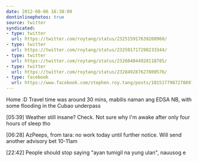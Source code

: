 ```yaml
---
date: 2012-08-06 16:38:09
dontinlinephotos: true
source: twitter
syndicated:
- type: twitter
  url: https://twitter.com/roytang/status/232515917639208960/
- type: twitter
  url: https://twitter.com/roytang/status/232591717298233344/
- type: twitter
  url: https://twitter.com/roytang/status/232604044928118785/
- type: twitter
  url: https://twitter.com/roytang/status/232849287627800576/
- type: facebook
  url: https://www.facebook.com/stephen.roy.tang/posts/10151779872788912
---
```


Home :D Travel time was around 30 mins, mabilis naman ang EDSA NB, with some flooding in the Cubao underpass

<time>[05:39]</time> Weather still insane? Check. Not sure why I'm awake after only four hours of sleep tho

<time>[06:28]</time> AzPeeps, from tara: no work today until further notice. Will send another advisory bet 10-11am

<time>[22:42]</time> People should stop saying "ayan tumigil na yung ulan", nauusog e